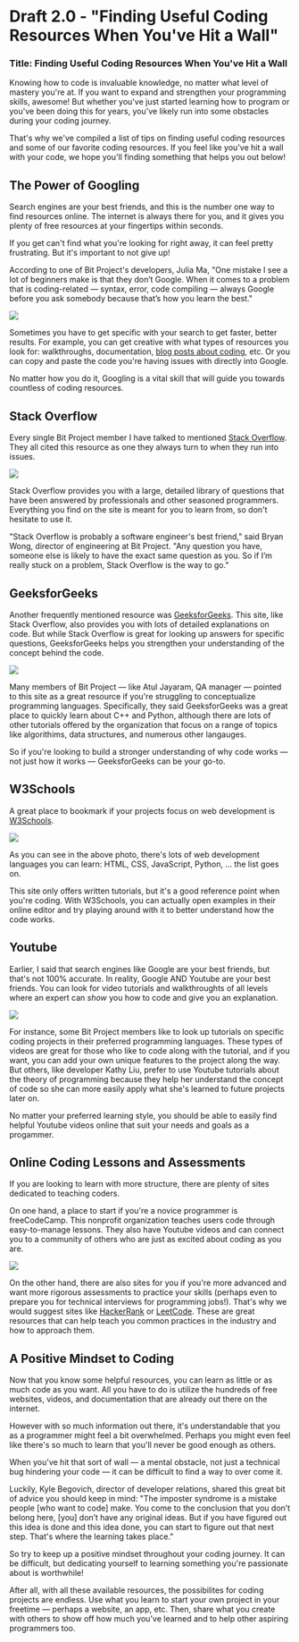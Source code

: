 # Draft 2.0 - "Finding Useful Coding Resources When You've Hit a Wall"

### Title: Finding Useful Coding Resources When You've Hit a Wall

Knowing how to code is invaluable knowledge, no matter what level of mastery you're at. If you want to expand and strengthen your programming skills, awesome! But whether you've just started learning how to program or you've been doing this for years, you've likely run into some obstacles during your coding journey. 

That's why we've compiled a list of tips on finding useful coding resources and some of our favorite coding resources. If you feel like you've hit a wall with your code, we hope you'll finding something that helps you out below! 

## The Power of Googling

Search engines are your best friends, and this is the number one way to find resources online. The internet is always there for you, and it gives you plenty of free resources at your fingertips within seconds. 

If you get can't find what you're looking for right away, it can feel pretty frustrating. But it's important to not  give up! 

According to one of Bit Project's developers, Julia Ma, "One mistake I see a lot of  beginners make is that they don’t Google. When it comes to a problem that is coding-related — syntax, error, code compiling — always Google before you ask somebody because that’s how you learn the best."

![](https://i.imgur.com/LyV2EDk.png)

Sometimes you have to get specific with your search to get faster, better results. For example, you can get creative with what types of resources you look for: walkthroughs, documentation, [blog posts about coding](https://medium.com/topic/programming), etc. Or you can copy and paste the code you're having issues with directly into Google.

No matter how you do it, Googling is a vital skill that will guide you towards countless of coding resources. 

## Stack Overflow 

Every single Bit Project member I have talked to mentioned [Stack Overflow](https://stackoverflow.com/). They all cited this resource as one they always turn to when they run into issues.

![](https://i.imgur.com/D1WrwSL.png)

Stack Overflow provides you with a large, detailed library of questions that have been answered by professionals and other seasoned programmers. Everything you find on the site is meant for you to learn from, so don't hesitate to use it.

"Stack Overflow is probably a software engineer's best friend," said Bryan Wong, director of engineering at Bit Project. "Any question you have, someone else is likely to have the exact same question as you. So if I’m really stuck on a problem, Stack Overflow is the way to go."

## GeeksforGeeks 

Another frequently mentioned resource was [GeeksforGeeks](https://www.geeksforgeeks.org/). This site, like Stack Overflow, also provides you with lots of detailed explanations on code. But while Stack Overflow is great for looking up answers for specific questions, GeeksforGeeks helps you strengthen your understanding of the concept behind the code.

![](https://i.imgur.com/j6Ke9X1.png)

Many members of Bit Project — like Atul Jayaram, QA manager — pointed to this site as a great resource if you're struggling to conceptualize programming languages. Specifically, they said GeeksforGeeks was a great place to quickly learn about C++ and Python, although there are lots of other tutorials offered by the organization that focus on a range of topics like algorithims, data structures, and numerous other langauges. 

So if you're looking to build a stronger understanding of why code works — not just how it works — GeeksforGeeks can be your go-to. 

## W3Schools

A great place to bookmark if your projects focus on web development is [W3Schools](https://www.w3schools.com/). 

![](https://i.imgur.com/JuXl3KQ.png)

As you can see in the above photo, there's lots of web development languages you can learn: HTML, CSS, JavaScript, Python, ... the list goes on. 

This site only offers written tutorials, but it's a good reference point when you're coding. With W3Schools, you can actually open examples in their online editor and try playing around with it to better understand how the code works. 

## Youtube 

Earlier, I said that search engines like Google are your best friends, but that's not 100% accurate. In reality, Google AND Youtube are your best friends. You can look for video tutorials and walkthroughts of all levels where an expert can *show* you how to code and give you an explanation. 

![](https://i.imgur.com/E3zzaD6.jpg)

For instance, some Bit Project members like to look up tutorials on specific coding projects in their preferred programming languages. These types of videos are great for those who like to code along with the tutorial, and if you want, you can add your own unique features to the project along the way. But others, like developer Kathy Liu, prefer to use Youtube tutorials about the theory of programming because they help her understand the concept of code so she can more easily apply what she's learned to future projects later on. 

No matter your preferred learning style, you should be able to easily find helpful Youtube videos online that suit your needs and goals as a progammer. 

## Online Coding Lessons and Assessments

If you are looking to learn with more structure, there are plenty of sites dedicated to teaching coders. 

On one hand, a place to start if you're a novice programmer is freeCodeCamp. This nonprofit organization teaches users code through easy-to-manage lessons. They also have Youtube videos and can connect you to a community of others who are just as excited about coding as you are.

![](https://i.imgur.com/lvwpLIA.png)

On the other hand, there are also sites for you if you're more advanced and want more rigorous assessments to practice your skills (perhaps even to prepare you for technical interviews for programming jobs!). That's why we would suggest sites like [HackerRank](https://www.hackerrank.com/) or [LeetCode](https://leetcode.com/). These are great resources that can help teach you common practices in the industry and how to approach them. 

## A Positive Mindset to Coding

Now that you know some helpful resources, you can learn as little or as much code as you want. All you have to do is utilize the hundreds of free websites, videos, and documentation that are already out there on the internet. 

However with so much information out there, it's understandable that you as a programmer might feel a bit overwhelmed. Perhaps you might even feel like there's so much to learn that you'll never be good enough as others. 

When you've hit that sort of wall — a mental obstacle, not just a technical bug hindering your code — it can be difficult to find a way to over come it.  

Luckily, Kyle Begovich, director of developer relations, shared this great bit of advice you should keep in mind: "The imposter syndrome is a mistake people [who want to code] make. You come to the conclusion that you don’t belong here, [you] don’t have any original ideas. But if you have figured out this idea is done and this idea done, you can start to figure out that next step. That's where the learning takes place."

So try to keep up a positive mindset throughout your coding journey. It can be difficult, but dedicating yourself to learning something you're passionate about is worthwhile! 

After all, with all these available resources, the possibilites for coding projects are endless. Use what you learn to start your own project in your freetime — perhaps a website, an app, etc. Then, share what you create with others to show off how much you've learned and to help other aspiring programmers too.  
